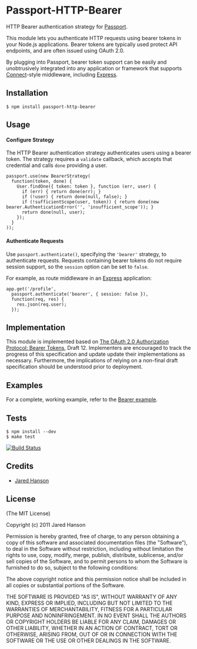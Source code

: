 # Passport-HTTP-Bearer

HTTP Bearer authentication strategy for [Passport](https://github.com/jaredhanson/passport).

This module lets you authenticate HTTP requests using bearer tokens in your
Node.js applications.  Bearer tokens are typically used protect API endpoints,
and are often issued using OAuth 2.0.

By plugging into Passport, bearer token support can be easily and unobtrusively
integrated into any application or framework that supports
[Connect](http://www.senchalabs.org/connect/)-style middleware, including
[Express](http://expressjs.com/).

## Installation

    $ npm install passport-http-bearer

## Usage

#### Configure Strategy

The HTTP Bearer authentication strategy authenticates users using a bearer
token.  The strategy requires a `validate` callback, which accepts that
credential and calls `done` providing a user.

    passport.use(new BearerStrategy(
      function(token, done) {
        User.findOne({ token: token }, function (err, user) {
          if (err) { return done(err); }
          if (!user) { return done(null, false); }
          if (!sufficientScope(user, token)) { return done(new bearer.AuthenticationError('', 'insufficient_scope')); }
          return done(null, user);
        });
      }
    ));

#### Authenticate Requests

Use `passport.authenticate()`, specifying the `'bearer'` strategy, to
authenticate requests.  Requests containing bearer tokens do not require session
support, so the `session` option can be set to `false`.

For example, as route middleware in an [Express](http://expressjs.com/)
application:

    app.get('/profile', 
      passport.authenticate('bearer', { session: false }),
      function(req, res) {
        res.json(req.user);
      });

## Implementation

This module is implemented based on [The OAuth 2.0 Authorization Protocol: Bearer Tokens](http://tools.ietf.org/html/draft-ietf-oauth-v2-bearer-12),
Draft 12.  Implementers are encouraged to track the progress of this
specification and update update their implementations as necessary.
Furthermore, the implications of relying on a non-final draft specification
should be understood prior to deployment.

## Examples

For a complete, working example, refer to the [Bearer example](https://github.com/jaredhanson/passport-http-bearer/tree/master/examples/bearer).

## Tests

    $ npm install --dev
    $ make test

[![Build Status](https://secure.travis-ci.org/jaredhanson/passport-http-bearer.png)](http://travis-ci.org/jaredhanson/passport-http-bearer)

## Credits

  - [Jared Hanson](http://github.com/jaredhanson)

## License

(The MIT License)

Copyright (c) 2011 Jared Hanson

Permission is hereby granted, free of charge, to any person obtaining a copy of
this software and associated documentation files (the "Software"), to deal in
the Software without restriction, including without limitation the rights to
use, copy, modify, merge, publish, distribute, sublicense, and/or sell copies of
the Software, and to permit persons to whom the Software is furnished to do so,
subject to the following conditions:

The above copyright notice and this permission notice shall be included in all
copies or substantial portions of the Software.

THE SOFTWARE IS PROVIDED "AS IS", WITHOUT WARRANTY OF ANY KIND, EXPRESS OR
IMPLIED, INCLUDING BUT NOT LIMITED TO THE WARRANTIES OF MERCHANTABILITY, FITNESS
FOR A PARTICULAR PURPOSE AND NONINFRINGEMENT. IN NO EVENT SHALL THE AUTHORS OR
COPYRIGHT HOLDERS BE LIABLE FOR ANY CLAIM, DAMAGES OR OTHER LIABILITY, WHETHER
IN AN ACTION OF CONTRACT, TORT OR OTHERWISE, ARISING FROM, OUT OF OR IN
CONNECTION WITH THE SOFTWARE OR THE USE OR OTHER DEALINGS IN THE SOFTWARE.
